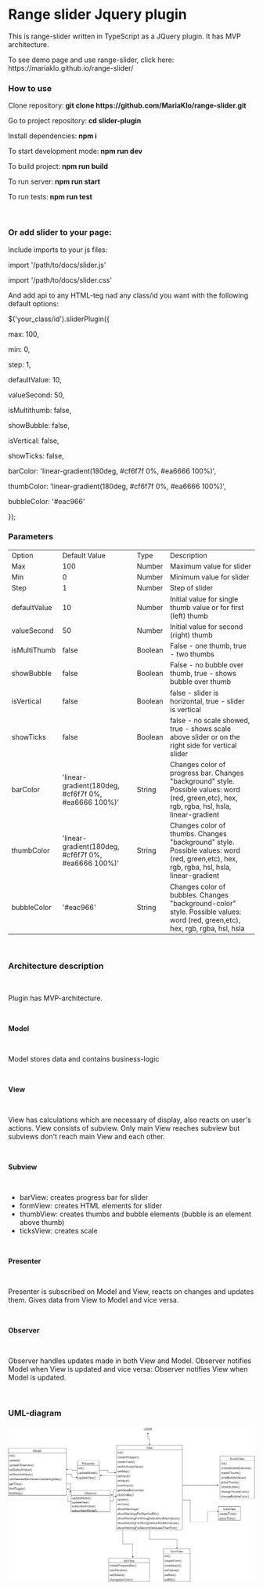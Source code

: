 <h1>Range slider Jquery plugin</h1>
<p>This is range-slider written in TypeScript as a JQuery plugin. It has MVP architecture.</p>
<p>To see demo page and use range-slider, click here: https://mariaklo.github.io/range-slider/</p>
<h3>How to use</h3>
<p>Clone repository:<b> git clone https://github.com/MariaKlo/range-slider.git</b></p>
<p>Go to project repository:<b> cd slider-plugin</b></p>
<p>Install dependencies:<b> npm i</b></p>
<p>To start development mode:<b> npm run dev</b></p>
<p>To build project:<b> npm run build</b></p>
<p>To run server:<b> npm run start</b></p>
<p>To run tests:<b> npm run test</b></p>
<br>
<h3>Or add slider to your page:</h3>
<p>Include imports to your js files:</p>
<p>import '/path/to/docs/slider.js'</p>
<p>import '/path/to/docs/slider.css'</p>
<p>And add api to any HTML-teg nad any class/id you want with the following default options:</p>
<p>$('your_class/id').sliderPlugin({</p>
<p>max: 100,</p>
<p>min: 0,</p>
<p>step: 1,</p>
<p>defaultValue: 10,</p>
<p>valueSecond: 50,</p>
<p>isMultithumb: false,</p>
<p>showBubble: false,</p>
<p>isVertical: false,</p>
<p>showTicks: false,</p>
<p>barColor: 'linear-gradient(180deg, #cf6f7f 0%, #ea6666 100%)',</p>
<p>thumbColor: 'linear-gradient(180deg, #cf6f7f 0%, #ea6666 100%)',</p>
<p>bubbleColor: '#eac966'</p>
<p>});</p>
<h3>Parameters</h3>
<table>
	<tbody>
		<tr>
			<td>Option</td>
			<td>Default Value</td>
			<td>Type</td>
			<td>Description</td>
		</tr>
		<tr>
			<td>Max</td>
			<td>100</td>
			<td>Number</td>
			<td>Maximum value for slider</td>
		</tr>
		<tr>
			<td>Min</td>
			<td>0</td>
			<td>Number</td>
			<td>Minimum value for slider</td>
		</tr>
		<tr>
			<td>Step</td>
			<td>1</td>
			<td>Number</td>
			<td>Step of slider</td>
		</tr>
		<tr>
			<td>defaultValue</td>
			<td>10</td>
			<td>Number</td>
			<td>Initial value for single thumb value or for first (left) thumb</td>
		</tr>
		<tr>
			<td>valueSecond</td>
			<td>50</td>
			<td>Number</td>
			<td>Initial value for second (right) thumb</td>
		</tr>
		<tr>
			<td>isMultiThumb</td>
			<td>false</td>
			<td>Boolean</td>
			<td>False - one thumb, true - two thumbs</td>
		</tr>
		<tr>
			<td>showBubble</td>
			<td>false</td>
			<td>Boolean</td>
			<td>False - no bubble over thumb, true - shows bubble over thumb</td>
		</tr>
		<tr>
			<td>isVertical</td>
			<td>false</td>
			<td>Boolean</td>
			<td>false - slider is horizontal, true - slider is vertical</td>
		</tr>
		<tr>
			<td>showTicks</td>
			<td>false</td>
			<td>Boolean</td>
			<td>false - no scale showed, true - shows scale above slider or on the right side for vertical slider</td>
		</tr>
		<tr>
			<td>barColor</td>
			<td>'linear-gradient(180deg, #cf6f7f 0%, #ea6666 100%)'</td>
			<td>String</td>
			<td>Changes color of progress bar. Changes "background" style. Possible values: word (red, green,etc), hex, rgb, rgba, hsl, hsla, linear-gradient</td>
		</tr>
		<tr>
			<td>thumbColor</td>
			<td>'linear-gradient(180deg, #cf6f7f 0%, #ea6666 100%)'</td>
			<td>String</td>
			<td>Changes color of thumbs. Changes "background" style. Possible values: word (red, green,etc), hex, rgb, rgba, hsl, hsla, linear-gradient</td>
		</tr>
		<tr>
			<td>bubbleColor</td>
			<td>'#eac966'</td>
			<td>String</td>
			<td>Changes color of bubbles. Changes "background-color" style. Possible values: word (red, green,etc), hex, rgb, rgba, hsl, hsla</td>
		</tr>
	</tbody>
</table>
<br>
<h3>Architecture description</h3>
<br>
<p>Plugin has MVP-architecture.</p>
<br>
<p><b>Model</b></p>
<br>
<p>Model stores data and contains business-logic</p>
<br>
<p><b>View</b></p>
<br>
<p>View has calculations which are necessary of display, also reacts on user's actions. View consists of subview. Only main View reaches subview but subviews don't reach main View and each other.</p>
<br>
<p><b>Subview</b></p>
<br>
<ul>
  <li>barView: creates progress bar for slider</li>
  <li>formView: creates HTML elements for slider</li>
  <li>thumbView: creates thumbs and bubble elements (bubble is an element above thumb)</li>
  <li>ticksView: creates scale</li>
</ul>
<br>
<p><b>Presenter</b></p>
<br>
<p>Presenter is subscribed on Model and View, reacts on changes and updates them. Gives data from View to Model and vice versa.</p>
<br>
<p><b>Observer</b></p>
<br>
<p>Observer handles updates made in both View and Model. Observer notifies Model when View is updated and vice versa: Observer notifies View when Model is updated.</p>
<br>
<h3>UML-diagram</h3>
<img src="https://github.com/MariaKlo/range-slider/blob/master/uml/uml.png" alt="uml">
